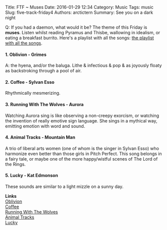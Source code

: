 Title: FTF ~ Muses
Date: 2016-01-29 12:34
Category: Music
Tags: music
Slug: five-track-friday4
Authors: arctictern
Summary: See you on a dark night

Q: If you had a daemon, what would it be? The theme of this Friday is
**muses**. Listen whilst reading Pyramus and Thisbe, wallowing in idealism,
or eating a breakfast burrito. Here's a playlist with all the songs: [the playlist with all 
the songs](https://open.spotify.com/user/1240806741/playlist/4incH0kX0BA2gDCnL8ZLaO).

#### 1. Oblivion - Grimes
A: the hyena, and/or the baluga. Lithe & infectious & pop & as joyously floaty
as backstroking through a pool of air.

#### 2. Coffee - Sylvan Esso
Rhythmically mesmerizing. 

#### 3. Running With The Wolves - Aurora
Watching Aurora sing is like observing a non-creepy exorcism, or watching the 
invention of really emotive sign language. She sings in a mythical way, emitting
emotion with word and sound.

#### 4. Animal Tracks - Mountain Man
A trio of liberal arts women (one of whom is the singer in Sylvan Esso) who
harmonize even better than those girls in Pitch Perfect. This song belongs in a 
fairy tale, or maybe one of the more happy/wistful scenes of The Lord of the Rings.

#### 5. Lucky - Kat Edmonson
These sounds are similar to a light mizzle on a sunny day.

**Links**  
[Oblivion](https://www.youtube.com/watch?v=JtH68PJIQLE)  
[Coffee](https://www.youtube.com/watch?v=mhyD2qchkEw)  
[Running With The Wolves](https://www.youtube.com/watch?v=By-sBq2uk2c)  
[Animal Tracks](https://www.youtube.com/watch?v=ePwi5M2AJAQ)  
[Lucky](https://www.youtube.com/watch?v=68xjjR5ztoQ)  
